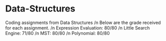 # Data-Structures
Coding assignments from Data Structures
/n Below are the grade received for each assignment.
/n Expression Evaluation: 80/80
/n Little Search Engine: 71/80
/n MST: 80/80
/n Polynomial: 80/80
